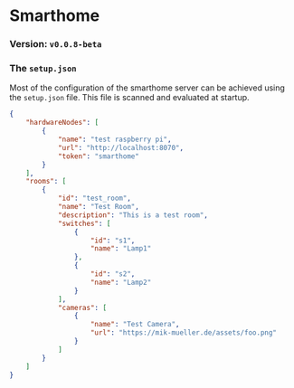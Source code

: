 # Smarthome
### Version: `v0.0.8-beta`
### The `setup.json`
Most of the configuration of the smarthome server can be achieved using the `setup.json` file.
This file is scanned and evaluated at startup.

```json
{
    "hardwareNodes": [
        {
            "name": "test raspberry pi",
            "url": "http://localhost:8070",
            "token": "smarthome"
        }
    ],
    "rooms": [
        {
            "id": "test_room",
            "name": "Test Room",
            "description": "This is a test room",
            "switches": [
                {
                    "id": "s1",
                    "name": "Lamp1"
                },
                {
                    "id": "s2",
                    "name": "Lamp2"
                }
            ],
            "cameras": [
                {
                    "name": "Test Camera",
                    "url": "https://mik-mueller.de/assets/foo.png"
                }
            ]
        }
    ]
}
```